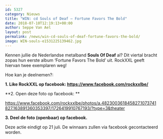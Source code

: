 ```yaml
---
id: 5327
category: Nieuws
title: "WIN: cd Souls of Deaf – Fortune Favors The Bold"
date: 2018-07-10T12:19:13+00:00
author: Seppe Van Ael
layout: post
permalink: /news/win-cd-souls-of-deaf-fortune-favors-the-bold/
image: WIN-souls-e1531225139462.jpg
---
```

Kennen jullie de Nederlandse metalband **Souls Of Deaf** al? Dit viertal bracht zopas hun eerste album ‘Fortune Favors The Bold’ uit. RockXXL geeft hiervan twee exemplaren weg!

Hoe kan je deelnemen?:

**1. Like RockXXL op facebook: <https://www.facebook.com/rockxxlbe/>**

**2. Open deze foto op facebook: **

<div class="fb-post fb_iframe_widget" data-href="https://www.facebook.com/rockxxlbe/photos/a.482300361845827.1073741827.163891360353397/1669291236480061/?type=3&theater" data-width="500">
  <a href="https://www.facebook.com/rockxxlbe/photos/a.482300361845827.1073741827.163891360353397/1726419910767193/?type=3&theater">https://www.facebook.com/rockxxlbe/photos/a.482300361845827.1073741827.163891360353397/1726419910767193/?type=3&theater</a>
</div>

**3. Deel de foto (openbaar) op facebook.**

Deze actie eindigt op 21 juli. De winnaars zullen via facebook gecontacteerd worden.
